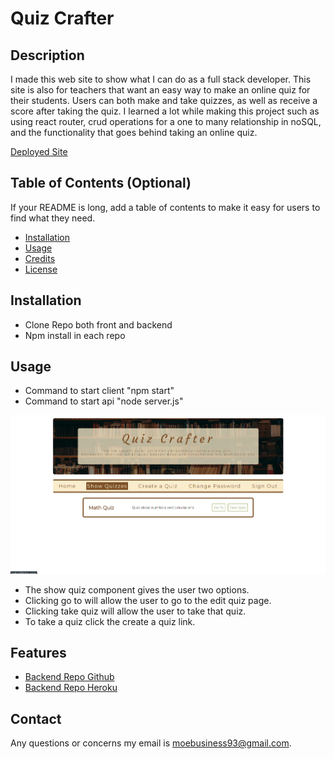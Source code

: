 # Quiz Crafter

## Description

I made this web site to show what I can do as a full stack developer. This site is also for teachers that want an easy way to make an online quiz for their students. Users can both make and take quizzes, as well as receive a score after taking the quiz. I learned a lot while making this project such as using react router, crud operations for a one to many relationship in noSQL, and the functionality that goes behind taking an online quiz.

[Deployed Site](https://jintekiwarrior.github.io/quiz-crafter-client)

## Table of Contents (Optional)

If your README is long, add a table of contents to make it easy for users to find what they need.

- [Installation](#installation)
- [Usage](#usage)
- [Credits](#credits)
- [License](#license)

## Installation

- Clone Repo both front and backend
- Npm install in each repo

## Usage

- Command to start client "npm start"
- Command to start api "node server.js"

![quiz crafter site](public/qc-screen.png)

- The show quiz component gives the user two options.
- Clicking go to will allow the user to go to the edit quiz page.
- Clicking take quiz will allow the user to take that quiz.
- To take a quiz click the create a quiz link.

## Features

- [Backend Repo Github](https://github.com/JintekiWarrior/Quiz-crafter-api)
- [Backend Repo Heroku](https://git.heroku.com/quizcrafter.git)

## Contact

Any questions or concerns my email is moebusiness93@gmail.com.
